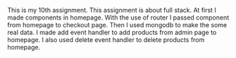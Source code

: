 This is my 10th assignment. This assignment is about full stack. At first I made components in homepage. With the use of router I passed component from homepage to checkout page. Then I used mongodb to make the some real data. I made add event handler to add products from admin page to homepage. I also used delete event handler to delete products from homepage.